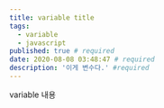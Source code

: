 ```yaml
---
title: variable title
tags:
  - variable
  - javascript
published: true # required
date: 2020-08-08 03:48:47 # required
description: '이게 변수다.' #required
---
```


variable 내용
